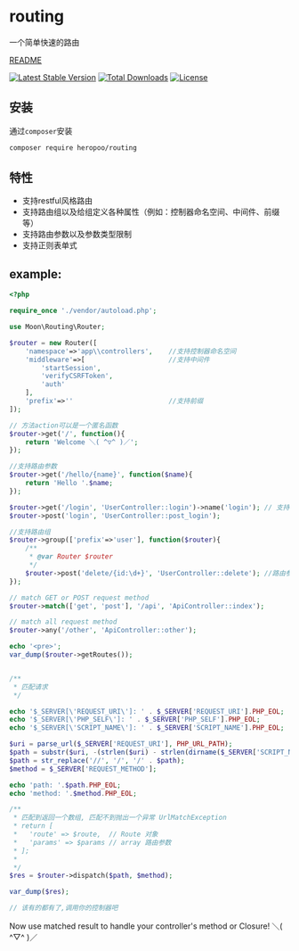 # routing
一个简单快速的路由

[README](./README.md)

[![Latest Stable Version](https://poser.pugx.org/heropoo/routing/v/stable)](https://packagist.org/packages/heropoo/routing)
[![Total Downloads](https://poser.pugx.org/heropoo/routing/downloads)](https://packagist.org/packages/heropoo/routing)
[![License](https://poser.pugx.org/heropoo/routing/license)](https://packagist.org/packages/heropoo/routing)

## 安装
通过`composer`安装
```sh
composer require heropoo/routing
```

## 特性
- 支持restful风格路由
- 支持路由组以及给组定义各种属性（例如：控制器命名空间、中间件、前缀等）
- 支持路由参数以及参数类型限制
- 支持正则表单式 

## example:
```php
<?php

require_once './vendor/autoload.php';

use Moon\Routing\Router;

$router = new Router([
    'namespace'=>'app\\controllers',    //支持控制器命名空间
    'middleware'=>[                     //支持中间件
        'startSession',
        'verifyCSRFToken',
        'auth'
    ],
    'prefix'=>''                        //支持前缀
]);

// 方法action可以是一个匿名函数
$router->get('/', function(){
    return 'Welcome ＼( ^▽^ )／';
});

//支持路由参数
$router->get('/hello/{name}', function($name){
    return 'Hello '.$name;
});

$router->get('/login', 'UserController::login')->name('login'); // 支持给你的路由自定义名称
$router->post('login', 'UserController::post_login');

//支持路由组
$router->group(['prefix'=>'user'], function($router){
    /**
     * @var Router $router
     */
    $router->post('delete/{id:\d+}', 'UserController::delete'); //路由参数 支持正则类型 {param:type}
});

// match GET or POST request method
$router->match(['get', 'post'], '/api', 'ApiController::index');

// match all request method
$router->any('/other', 'ApiController::other');

echo '<pre>';
var_dump($router->getRoutes());


/**
 * 匹配请求
 */

echo '$_SERVER[\'REQUEST_URI\']: ' . $_SERVER['REQUEST_URI'].PHP_EOL;
echo '$_SERVER[\'PHP_SELF\']: ' . $_SERVER['PHP_SELF'].PHP_EOL;
echo '$_SERVER[\'SCRIPT_NAME\']: ' . $_SERVER['SCRIPT_NAME'].PHP_EOL;

$uri = parse_url($_SERVER['REQUEST_URI'], PHP_URL_PATH);
$path = substr($uri, -(strlen($uri) - strlen(dirname($_SERVER['SCRIPT_NAME']))));
$path = str_replace('//', '/', '/' . $path);
$method = $_SERVER['REQUEST_METHOD'];

echo 'path: '.$path.PHP_EOL;
echo 'method: '.$method.PHP_EOL;

/**
 * 匹配到返回一个数组, 匹配不到抛出一个异常 UrlMatchException
 * return [
 *   'route' => $route,  // Route 对象
 *   'params' => $params // array 路由参数
 * ];
 *
 */
$res = $router->dispatch($path, $method);

var_dump($res);

// 该有的都有了,调用你的控制器吧

```

Now use matched result to handle your controller's method or Closure! ＼( ^▽^ )／

